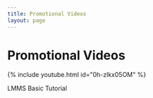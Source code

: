 ```yaml
---
title: Promotional Videos
layout: page
---
```

<h1>Promotional Videos</h1>

{% include youtube.html id="0h-zlkx05OM" %}
<p>LMMS Basic Tutorial</p>
